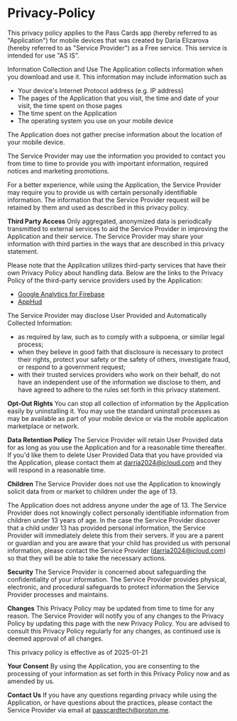 # Privacy-Policy

This privacy policy applies to the Pass Cards app (hereby referred to as "Application") for mobile devices that was created by Daria Elizarova (hereby referred to as "Service Provider") as a Free service. This service is intended for use "AS IS".

Information Collection and Use
The Application collects information when you download and use it. This information may include information such as
- Your device's Internet Protocol address (e.g. IP address)
- The pages of the Application that you visit, the time and date of your visit, the time spent on those pages
- The time spent on the Application
- The operating system you use on your mobile device

The Application does not gather precise information about the location of your mobile device.

The Service Provider may use the information you provided to contact you from time to time to provide you with important information, required notices and marketing promotions.

For a better experience, while using the Application, the Service Provider may require you to provide us with certain personally identifiable information. The information that the Service Provider request will be retained by them and used as described in this privacy policy.

**Third Party Access**
Only aggregated, anonymized data is periodically transmitted to external services to aid the Service Provider in improving the Application and their service. The Service Provider may share your information with third parties in the ways that are described in this privacy statement.


Please note that the Application utilizes third-party services that have their own Privacy Policy about handling data. Below are the links to the Privacy Policy of the third-party service providers used by the Application:

- [Google Analytics for Firebase](https://firebase.google.com/support/privacy)
- [AppHud](https://www.revenuecat.com/privacy)

The Service Provider may disclose User Provided and Automatically Collected Information:
- as required by law, such as to comply with a subpoena, or similar legal process;
- when they believe in good faith that disclosure is necessary to protect their rights, protect your safety or the safety of others, investigate fraud, or respond to a government request;
- with their trusted services providers who work on their behalf, do not have an independent use of the information we disclose to them, and have agreed to adhere to the rules set forth in this privacy statement.

**Opt-Out Rights**
You can stop all collection of information by the Application easily by uninstalling it. You may use the standard uninstall processes as may be available as part of your mobile device or via the mobile application marketplace or network.

**Data Retention Policy**
The Service Provider will retain User Provided data for as long as you use the Application and for a reasonable time thereafter. If you'd like them to delete User Provided Data that you have provided via the Application, please contact them at darria2024@icloud.com and they will respond in a reasonable time.

**Children**
The Service Provider does not use the Application to knowingly solicit data from or market to children under the age of 13.


The Application does not address anyone under the age of 13. The Service Provider does not knowingly collect personally identifiable information from children under 13 years of age. In the case the Service Provider discover that a child under 13 has provided personal information, the Service Provider will immediately delete this from their servers. If you are a parent or guardian and you are aware that your child has provided us with personal information, please contact the Service Provider (darria2024@icloud.com) so that they will be able to take the necessary actions.

**Security**
The Service Provider is concerned about safeguarding the confidentiality of your information. The Service Provider provides physical, electronic, and procedural safeguards to protect information the Service Provider processes and maintains.

**Changes**
This Privacy Policy may be updated from time to time for any reason. The Service Provider will notify you of any changes to the Privacy Policy by updating this page with the new Privacy Policy. You are advised to consult this Privacy Policy regularly for any changes, as continued use is deemed approval of all changes.

This privacy policy is effective as of 2025-01-21

**Your Consent**
By using the Application, you are consenting to the processing of your information as set forth in this Privacy Policy now and as amended by us.

**Contact Us**
If you have any questions regarding privacy while using the Application, or have questions about the practices, please contact the Service Provider via email at passcardtech@proton.me.
